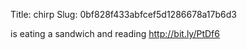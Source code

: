 Title: chirp
Slug: 0bf828f433abfcef5d1286678a17b6d3

is eating a sandwich and reading <a href="http://bit.ly/PtDf6">http://bit.ly/PtDf6</a>
